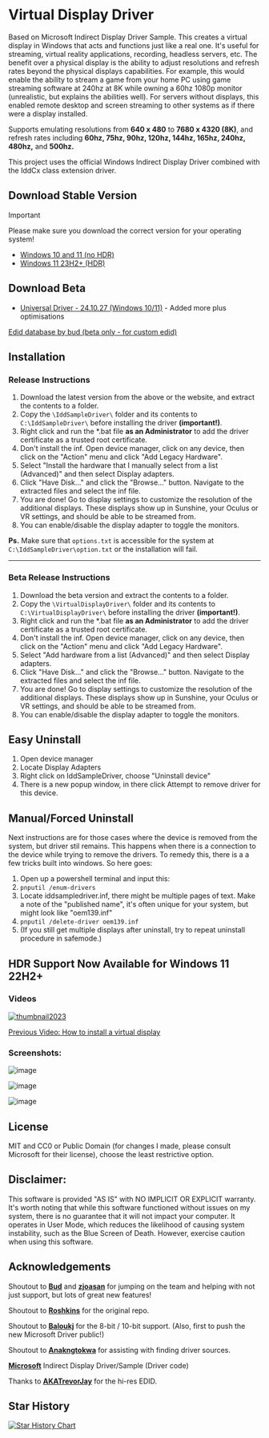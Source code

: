 # Virtual Display Driver
Based on Microsoft Indirect Display Driver Sample. This creates a virtual display in Windows that acts and functions just like a real one. It's useful for streaming, virtual reality applications, recording, headless servers, etc. The benefit over a physical display is the ability to adjust resolutions and refresh rates beyond the physical displays capabilities. For example, this would enable the ability to stream a game from your home PC using game streaming software at 240hz at 8K while owning a 60hz 1080p monitor (unrealistic, but explains the abilities well). For servers without displays, this enabled remote desktop and screen streaming to other systems as if there were a display installed. 

Supports emulating resolutions from **640 x 480** to **7680 x 4320 (8K)**, and refresh rates including **60hz, 75hz, 90hz, 120hz, 144hz, 165hz, 240hz, 480hz,** and **500hz.**

This project uses the official Windows Indirect Display Driver combined with the IddCx class extension driver.

## Download Stable Version

> [!IMPORTANT]
> Please make sure you download the correct version for your operating system!

- [Windows 10 and 11 (no HDR)](https://github.com/itsmikethetech/Virtual-Display-Driver/releases/tag/23.10.20.2)
- [Windows 11 23H2+ (HDR)](https://github.com/itsmikethetech/Virtual-Display-Driver/releases/tag/23.12.2HDR)

## Download Beta
- [Universal Driver - 24.10.27 (Windows 10/11)](https://github.com/itsmikethetech/Virtual-Display-Driver/releases/tag/24.10.27) - Added more plus optimisations

[Edid database by bud (beta only - for custom edid) ](https://edid.mikethetech.com/)

 
## Installation

### Release Instructions

1. Download the latest version from the above or the website, and extract the contents to a folder.
2. Copy the `\IddSampleDriver\` folder and its contents to `C:\IddSampleDriver\` before installing the driver **(important!)**.
3. Right click and run the *.bat file **as an Administrator** to add the driver certificate as a trusted root certificate.
4. Don't install the inf. Open device manager, click on any device, then click on the "Action" menu and click "Add Legacy Hardware".
5. Select "Install the hardware that I manually select from a list (Advanced)" and then select Display adapters.
6. Click "Have Disk..." and click the "Browse..." button. Navigate to the extracted files and select the inf file.
7. You are done! Go to display settings to customize the resolution of the additional displays. These displays show up in Sunshine, your Oculus or VR settings, and should be able to be streamed from.
8. You can enable/disable the display adapter to toggle the monitors.

**Ps.** Make sure that `options.txt` is accessible for the system at `C:\IddSampleDriver\option.txt` or the installation will fail.

---

### Beta Release Instructions

1. Download the beta version and extract the contents to a folder.
2. Copy the `\VirtualDisplayDriver\` folder and its contents to `C:\VirtualDisplayDriver\` before installing the driver **(important!)**.
3. Right click and run the *.bat file **as an Administrator** to add the driver certificate as a trusted root certificate.
4. Don't install the inf. Open device manager, click on any device, then click on the "Action" menu and click "Add Legacy Hardware".
5. Select "Add hardware from a list (Advanced)" and then select Display adapters.
6. Click "Have Disk..." and click the "Browse..." button. Navigate to the extracted files and select the inf file.
7. You are done! Go to display settings to customize the resolution of the additional displays. These displays show up in Sunshine, your Oculus or VR settings, and should be able to be streamed from.
8. You can enable/disable the display adapter to toggle the monitors.


## Easy Uninstall

1. Open device manager
2. Locate Display Adapters
3. Right click on IddSampleDriver, choose "Uninstall device"
4. There is a new popup window, in there click Attempt to remove driver for this device.

## Manual/Forced Uninstall

Next instructions are for those cases where the device is removed from the system, but driver stil remains. This happens when there is a connection to the device while trying to remove the drivers. To
remedy this, there is a a few tricks built into windows. So here goes:

1. Open up a powershell terminal and input this:
2.  ```pnputil /enum-drivers```
3. Locate iddsampledriver.inf, there might be multiple pages of text. Make a note of the "published name", it's often unique for your system, but might look like "oem139.inf"
4.  ```pnputil /delete-driver oem139.inf```
5.  (If you still get multiple displays after uninstall, try to repeat uninstall procedure in safemode.)

## HDR Support Now Available for Windows 11 22H2+ 

### Videos

[![thumbnail2023](https://github.com/itsmikethetech/Virtual-Display-Driver/assets/25166211/1a64c390-5d8a-420f-8bb9-4642349fc132)](https://youtu.be/nNWpbRUPkn4 "How to install a virtual display")

[Previous Video: How to install a virtual display](https://youtu.be/byfBWDnToYk "How to install a virtual display")

### Screenshots:

![image](https://github.com/itsmikethetech/Virtual-Display-Driver/assets/25166211/0f1dfed6-c9ac-4cb6-92cf-7d9ab2ac0c66)

![image](https://github.com/itsmikethetech/Virtual-Display-Driver/assets/25166211/5cb8ce08-890f-4bc1-a1a6-34f22e103699)

![image](https://github.com/itsmikethetech/Virtual-Display-Driver/assets/25166211/02af86f2-b896-4265-9174-b17c9a1aeab7)

## License

MIT and CC0 or Public Domain (for changes I made, please consult Microsoft for their license), choose the least restrictive option.

## Disclaimer:

This software is provided "AS IS" with NO IMPLICIT OR EXPLICIT warranty. It's worth noting that while this software functioned without issues on my system, there is no guarantee that it will not impact your computer. It operates in User Mode, which reduces the likelihood of causing system instability, such as the Blue Screen of Death. However, exercise caution when using this software.

## Acknowledgements

Shoutout to **[Bud](https://github.com/bud3699)** and **[zjoasan](https://github.com/zjoasan)** for jumping on the team and helping with not just support, but lots of great new features!

Shoutout to **[Roshkins](https://github.com/roshkins/IddSampleDriver)** for the original repo.

Shoutout to **[Baloukj](https://github.com/baloukj/IddSampleDriver)** for the 8-bit / 10-bit support. (Also, first to push the new Microsoft Driver public!)

Shoutout to **[Anakngtokwa](https://github.com/Anakngtokwa)** for assisting with finding driver sources.

**[Microsoft](https://github.com/microsoft/Windows-driver-samples/tree/master/video/IndirectDisplay)** Indirect Display Driver/Sample (Driver code)

Thanks to **[AKATrevorJay](https://github.com/akatrevorjay/edid-generator)** for the hi-res EDID.

## Star History

[![Star History Chart](https://api.star-history.com/svg?repos=itsmikethetech/Virtual-Display-Driver&type=Date)](https://star-history.com/#itsmikethetech/Virtual-Display-Driver&Date)

